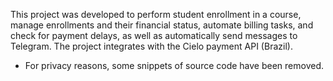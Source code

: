 This project was developed to perform student enrollment in a course, manage enrollments and their financial status, automate billing tasks, and check for payment delays, as well as automatically send messages to Telegram. The project integrates with the Cielo payment API (Brazil).
- For privacy reasons, some snippets of source code have been removed.